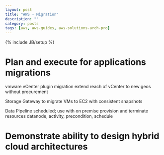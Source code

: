 ```yaml
---
layout: post
title: "AWS - Migration"
description: ""
category: posts
tags: [aws, aws-guides, aws-solutions-arch-pro]
---
```

{% include JB/setup %}



# Plan and execute for applications migrations

vmware vCenter plugin
  migration
  extend reach of vCenter to new geos without procurement

Storage Gateway to migrate VMs to EC2 with consistent snapshots

Data Pipeline
  scheduled; use with on premise
  provision and terminate resources
  datanode, activity, precondition, schedule

# Demonstrate ability to design hybrid cloud architectures
